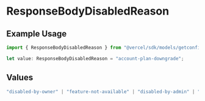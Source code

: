 # ResponseBodyDisabledReason

## Example Usage

```typescript
import { ResponseBodyDisabledReason } from "@vercel/sdk/models/getconfigurationsop.js";

let value: ResponseBodyDisabledReason = "account-plan-downgrade";
```

## Values

```typescript
"disabled-by-owner" | "feature-not-available" | "disabled-by-admin" | "original-owner-left-the-team" | "account-plan-downgrade" | "original-owner-role-downgraded"
```